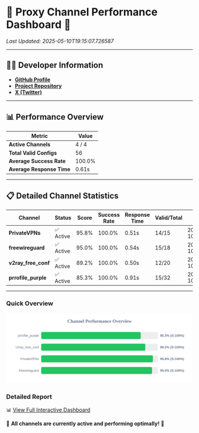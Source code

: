 # 🌟 Proxy Channel Performance Dashboard 🌟

_Last Updated: 2025-05-10T19:15:07.726587_

---

## 👩‍💻 Developer Information

- **[GitHub Profile](https://github.com/4n0nymou3)**  
- **[Project Repository](https://github.com/4n0nymou3/multi-proxy-config-fetcher)**  
- **[X (Twitter)](https://x.com/4n0nymou3)**  

---

## 📊 Performance Overview

| Metric                | Value       |
|-----------------------|-------------|
| **Active Channels**   | 4 / 4       |
| **Total Valid Configs** | 56          |
| **Average Success Rate** | 100.0%      |
| **Average Response Time** | 0.61s       |

---

## 📋 Detailed Channel Statistics

| Channel          | Status     | Score  | Success Rate | Response Time | Valid/Total | Last Success               |
|------------------|------------|--------|--------------|---------------|-------------|----------------------------|
| **PrivateVPNs**  | ✅ Active  | 95.8%  | 100.0% | 0.51s         | 14/15       | 2025-05-10T19:15:07.160461 |
| **freewireguard**  | ✅ Active  | 95.0%  | 100.0% | 0.54s         | 15/18       | 2025-05-10T19:15:07.724900 |
| **v2ray_free_conf**  | ✅ Active  | 89.2%  | 100.0% | 0.50s         | 12/20       | 2025-05-10T19:15:06.616057 |
| **prrofile_purple**  | ✅ Active  | 85.3%  | 100.0% | 0.91s         | 15/32       | 2025-05-10T19:15:06.082562 |

---

### Quick Overview
<div align="center">
  <a href="https://raw.githubusercontent.com/nullluser/NullRepo/refs/heads/main/assets/channel_stats_chart.svg">
    <img src="https://raw.githubusercontent.com/nullluser/NullRepo/refs/heads/main/assets/channel_stats_chart.svg" alt="Source Performance Statistics" width="800">
  </a>
</div>

### Detailed Report
📊 [View Full Interactive Dashboard](https://htmlpreview.github.io/?https://github.com/nullluser/NullRepo/blob/main/assets/performance_report.html)

🎉 **All channels are currently active and performing optimally!** 🎉
